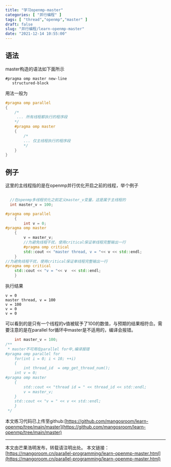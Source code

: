 ```yaml
---
title: "学习openmp-master"
categories: [ "并行编程" ]
tags: [ "thread","openmp","master" ]
draft: false
slug: "并行编程/learn-openmp-master"
date: "2021-12-14 10:55:00"
---
```


## 语法

master构造的语法如下面所示

```
#pragma omp master new-line 
   structured-block
```
用法一般为

```cpp
#pragma omp parallel
{
    /*
     ... 所有线程都执行的程序段
    */
    #pragma omp master
    {
        /*
        ... 仅主线程执行的程序段
        */
    }
}
```

## 例子

这里的主线程指的是在openmp并行优化开启之前的线程，举个例子

```cpp
  
  //在openmp多线程优化之前定义master_v变量，这是属于主线程的
  int master_v = 100;

#pragma omp parallel
    {
        int v = 0;
#pragma omp master
	{
	    v = master_v;
        //为避免线程干扰，使用critical保证单线程完整输出一行
		#pragma omp critical 
	    std::cout << "master thread, v = "<< v << std::endl;
	}
//为避免线程干扰，使用critical保证单线程完整输出一行
#pragma omp critical
	std::cout << "v = "<< v  << std::endl;
    } 
```

执行结果

```
v = 0
master thread, v = 100
v = 100
v = 0
v = 0
```

可以看到的是只有一个线程的v值被赋予了100的数值，与预期的结果相符合。需要注意的是在parallel for循环中master是不适用的，编译会报错。

```cpp
    int master_v = 100;
/**
 * master不可用在parallel for中,编译报错
#pragma omp parallel for 
    for(int i = 0; i < 10; ++i)
    {
        int thread_id  = omp_get_thread_num();
	int v = 0;
#pragma omp master
	{
	    std::cout << "thread id = " << thread_id << std::endl;
	    v = master_v;
	}
	std::cout << "v = " << v << std::endl;
    }
 */
 ```

本文练习代码已上传至github:[https://github.com/mangosroom/learn-openmp/tree/main/master](https://github.com/mangosroom/learn-openmp/tree/main/master)

-----

本文由芒果浩明发布，转载请注明出处。
本文链接：[https://mangoroom.cn/parallel-programming/learn-openmp-master.html](https://mangoroom.cn/parallel-programming/learn-openmp-master.html)